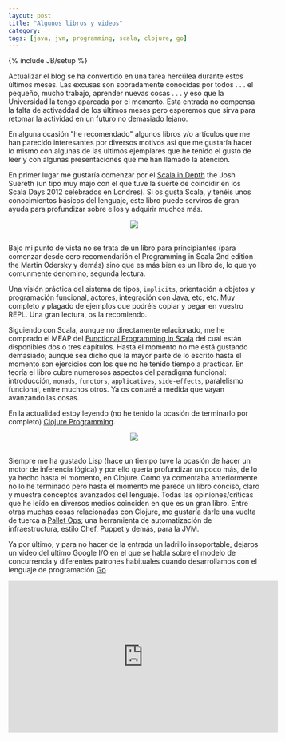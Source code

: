 ```yaml
---
layout: post
title: "Algunos libros y videos"
category: 
tags: [java, jvm, programming, scala, clojure, go]
---
```

{% include JB/setup %}

Actualizar el blog se ha convertido en una tarea hercúlea durante estos últimos meses. Las excusas son sobradamente conocidas por todos . . . el pequeño, mucho trabajo, aprender nuevas cosas . . . y eso que la Universidad la tengo aparcada por el momento. Esta entrada no compensa la falta de activaddad de los últimos meses pero esperemos que sirva para retomar la actividad en un futuro no demasiado lejano.

En alguna ocasión "he recomendado" algunos libros y/o artículos que me han parecido interesantes por diversos motivos así que me gustaría hacer lo mismo con algunas de las ultimos ejemplares que he tenido el gusto de leer y con algunas presentaciones que me han llamado la atención.


En primer lugar me gustaría comenzar por el [Scala in Depth](http://manning.com/suereth/) the Josh Suereth (un tipo muy majo con el que tuve la suerte de coincidir en los Scala Days 2012 celebrados en Londres). Si os gusta Scala, y tenéis unos conocimientos básicos del lenguaje, este libro puede serviros de gran ayuda para profundizar sobre ellos y adquirir muchos más. 

<div id="scalaInDepthCover" align="center">
	<img src="http://manning.com/suereth/suereth_cover150.jpg" />
</div>

<br />

Bajo mi punto de vista no se trata de un libro para principiantes (para comenzar desde cero recomendarión el Programming in Scala 2nd edition the Martin Odersky y demás) sino que es más bien es un libro de, lo que yo comunmente denomino, segunda lectura.

Una visión práctica del sistema de tipos, `implicits`, orientación a objetos y programación funcional, actores, integración con Java, etc, etc. Muy completo y plagado de ejemplos que podréis copiar y pegar en vuestro REPL. Una gran lectura, os la recomiendo.

Siguiendo con Scala, aunque no directamente relacionado, me he comprado el MEAP del [Functional Programming in Scala](http://manning.com/bjarnason/) del cual están disponibles dos o tres capítulos. Hasta el momento no me está gustando demasiado; aunque sea dicho que la mayor parte de lo escrito hasta el momento son ejercicios con los que no he tenido tiempo a practicar.
En teoría el libro cubre numerosos aspectos del paradigma funcional: introducción, `monads`, `functors`, `applicatives`, `side-effects`, paralelismo funcional, entre muchos otros. Ya os contaré a medida que vayan avanzando las cosas.

En la actualidad estoy leyendo (no he tenido la ocasión de terminarlo por completo) [Clojure Programming](http://www.clojurebook.com).

<div id="clojureProgrammingCover" align="center">
	<img align="center" src="http://akamaicovers.oreilly.com/images/0636920013754/cat.gif" /> 
</div>

<br />

Siempre me ha gustado Lisp (hace un tiempo tuve la ocasión de hacer un motor de inferencia lógica) y por ello quería profundizar un poco más, de lo ya hecho hasta el momento, en Clojure. Como ya comentaba anteriormente no lo he terminado pero hasta el momento me parece un libro conciso, claro y muestra conceptos avanzados del lenguaje. Todas las opiniones/críticas que he leído en diversos medios coinciden en que es un gran libro. Entre otras muchas cosas relacionadas con Clojure, me gustaría darle una vuelta de tuerca a [Pallet Ops](http://www.palletops.com); una herramienta de automatización de infraestructura, estilo Chef, Puppet y demás, para la JVM.

Ya por último, y para no hacer de la entrada un ladrillo insoportable, dejaros un video del último Google I/O en el que se habla sobre el modelo de concurrencia y diferentes patrones habituales cuando desarrollamos con el lenguaje de programación [Go](http://golang.org)

<iframe width="540" height="304" src="http://www.youtube.com/embed/f6kdp27TYZs" frameborder="0" allowfullscreen=""></iframe>